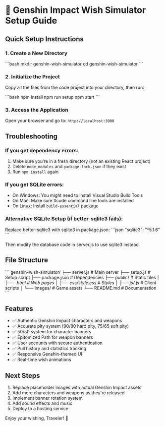 # 🌟 Genshin Impact Wish Simulator Setup Guide

## Quick Setup Instructions

### 1. Create a New Directory
\`\`\`bash
mkdir genshin-wish-simulator
cd genshin-wish-simulator
\`\`\`

### 2. Initialize the Project
Copy all the files from the code project into your directory, then run:

\`\`\`bash
npm install
npm run setup
npm start
\`\`\`

### 3. Access the Application
Open your browser and go to: `http://localhost:3000`

## Troubleshooting

### If you get dependency errors:
1. Make sure you're in a fresh directory (not an existing React project)
2. Delete `node_modules` and `package-lock.json` if they exist
3. Run `npm install` again

### If you get SQLite errors:
- On Windows: You might need to install Visual Studio Build Tools
- On Mac: Make sure Xcode command line tools are installed
- On Linux: Install `build-essential` package

### Alternative SQLite Setup (if better-sqlite3 fails):
Replace better-sqlite3 with sqlite3 in package.json:
\`\`\`json
"sqlite3": "^5.1.6"
\`\`\`

Then modify the database code in server.js to use sqlite3 instead.

## File Structure
\`\`\`
genshin-wish-simulator/
├── server.js              # Main server
├── setup.js               # Setup script
├── package.json           # Dependencies
├── public/                # Static files
│   ├── *.html            # Web pages
│   ├── css/style.css     # Styles
│   ├── js/*.js           # Client scripts
│   └── images/           # Game assets
└── README.md             # Documentation
\`\`\`

## Features
- ✅ Authentic Genshin Impact characters and weapons
- ✅ Accurate pity system (90/80 hard pity, 75/65 soft pity)
- ✅ 50/50 system for character banners
- ✅ Epitomized Path for weapon banners
- ✅ User accounts with secure authentication
- ✅ Pull history and statistics tracking
- ✅ Responsive Genshin-themed UI
- ✅ Real-time wish animations

## Next Steps
1. Replace placeholder images with actual Genshin Impact assets
2. Add more characters and weapons as they're released
3. Implement banner rotation system
4. Add sound effects and music
5. Deploy to a hosting service

Enjoy your wishing, Traveler! 🌟

